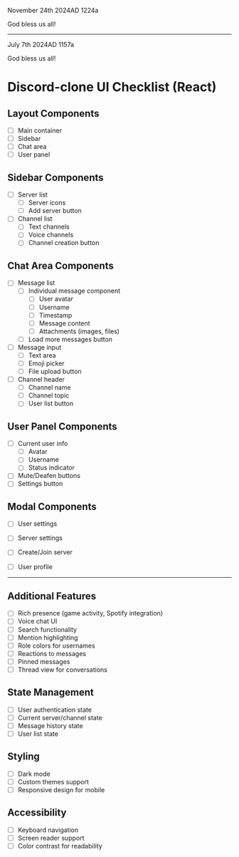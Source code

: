November 24th 2024AD 1224a

God bless us all!

---

July 7th 2024AD 1157a

God bless us all! 

# Discord-clone UI Checklist (React)

## Layout Components
- [ ] Main container
- [ ] Sidebar
- [ ] Chat area
- [ ] User panel

## Sidebar Components
- [ ] Server list
  - [ ] Server icons
  - [ ] Add server button
- [ ] Channel list
  - [ ] Text channels
  - [ ] Voice channels
  - [ ] Channel creation button

## Chat Area Components
- [ ] Message list
  - [ ] Individual message component
    - [ ] User avatar
    - [ ] Username
    - [ ] Timestamp
    - [ ] Message content
    - [ ] Attachments (images, files)
  - [ ] Load more messages button
- [ ] Message input
  - [ ] Text area
  - [ ] Emoji picker
  - [ ] File upload button
- [ ] Channel header
  - [ ] Channel name
  - [ ] Channel topic
  - [ ] User list button

## User Panel Components
- [ ] Current user info
  - [ ] Avatar
  - [ ] Username
  - [ ] Status indicator
- [ ] Mute/Deafen buttons
- [ ] Settings button

## Modal Components
- [ ] User settings
- [ ] Server settings
- [ ] Create/Join server
- [ ] User profile


-------

## Additional Features
- [ ] Rich presence (game activity, Spotify integration)
- [ ] Voice chat UI
- [ ] Search functionality
- [ ] Mention highlighting
- [ ] Role colors for usernames
- [ ] Reactions to messages
- [ ] Pinned messages
- [ ] Thread view for conversations

## State Management
- [ ] User authentication state
- [ ] Current server/channel state
- [ ] Message history state
- [ ] User list state

## Styling
- [ ] Dark mode
- [ ] Custom themes support
- [ ] Responsive design for mobile

## Accessibility
- [ ] Keyboard navigation
- [ ] Screen reader support
- [ ] Color contrast for readability